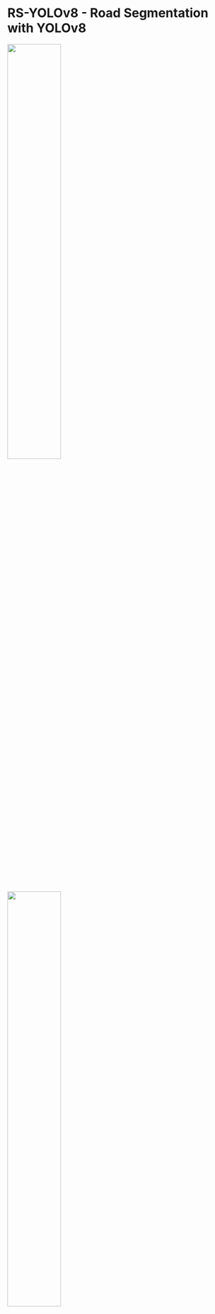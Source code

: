 # RS-YOLOv8 - Road Segmentation with YOLOv8

<p float="left">
  <img src="https://github.com/akash6murali/autonomous-road-detection-yolov8/blob/main/assets/input_video.gif" width="49%" style="margin-right: 2%;" />
  <img src="https://github.com/akash6murali/autonomous-road-detection-yolov8/blob/main/assets/output_video.gif" width="49%" />
</p>

## Introduction

This project delivers an innovative, real-time solution for road segmentation within Autonomous Driving Assistant Systems (ADAS). It extends the capabilities of the [RS-ADAS project](https://github.com/akash6murali/road-segment-anything-model) by integrating the advanced object detection of YOLOv8 with an automated annotation process, addressing real-time processing challenges in ADAS applications.


## Project Objective
The primary goal is to develop a road segmentation model that operates efficiently in real-time environments. This is achieved by combining the object detection strengths of YOLOv8 with an automated annotation pipeline, leading to a robust and responsive ADAS component.

## Core Components
- **YOLOv8 Object Detection**: A state-of-the-art model used for identifying road areas in various settings.
- **Automated Annotation (autoannotate.py)**: A custom script leveraging Ultralytics's SAM large model for creating precise road segment annotations.
- **Ultralytics YOLOv8 Segmentation Model**: A model trained on the annotated data for accurate, real-time road segmentation.

## Detailed Workflow
<img src="https://github.com/akash6murali/autonomous-road-detection-yolov8/blob/main/assets/yolo-segment.png" weight="20%">

- **Image Collection**: Gathering a diverse set of environmental images for model training.
- **Road Detection with YOLOv8**: Applying YOLOv8 for the initial detection of road areas in these images.
- **Automated Annotation Process**: Utilizing autoannotate.py to generate accurate annotations for the detected road segments.
- **Segmentation Model Training**: Using the annotated data to train the YOLOv8 segmentation model specifically for real-time application.
Deployment for Real-Time Inference: Implementing the trained model in ADAS for on-the-fly road segmentation.


## YOLOv8 Object Detection Architecture Overview
![U-Net Architecture with VGG Backbone](https://github.com/akash6murali/autonomous-road-detection-yolov8/blob/main/assets/yolo.jpg)
This image illustrates the detailed architecture of the YOLOv8 object detection model. It is a comprehensive schematic that outlines the flow from input image to detected objects.

### Backbone Architecture
The backbone is responsible for feature extraction and is constructed using a series of convolutional layers:

- **Pyramid Scaling Layers (P1 - P5)**: These layers form a feature pyramid that captures a wide range of object sizes and details.
- **CSPDarknet Layers**: Central to the backbone, they process the input images through a series of convolutions and shortcut connections.
- **C2F Blocks**: These are cross-stage partial blocks that enhance feature fusion by combining low and high-level information.
- **SPPF (Spatial Pyramid Pooling - Fast)**: This block pools features at different spatial scales to capture contextual information effectively.

### Head Architecture
The head is where the actual detection takes place and is comprised of:

- **YOLOv8 Detection Heads**: These are present for each scale (P3, P4, P5) and are responsible for predicting bounding boxes, objectness scores, and class probabilities.
- **Convolutional Layers**: They are used to process the feature maps and refine the detection results.
Upsampling Layers: These layers are utilized to merge feature maps from different levels of the backbone.
- **Loss Functions**: Includes Binary Cross-Entropy (BCE) for class prediction and Complete Intersection over Union (CIoU) loss for bounding box accuracy.
  
### Detection Process Details
- **Bottleneck and Concatenation**: Bottleneck layers followed by concatenation steps ensure rich feature maps that combine multiple levels of information.
- **Batch Normalization and SiLU Activation**: Included within convolutional blocks to stabilize learning and introduce non-linearities.
- **Detect Layers**: Located at strategic points in the architecture, they interpret the refined feature maps to make final object predictions.

### Dataset Composition

- **Training Set**: 5,000 images with corresponding segmentation masks.
- **Testing Set**: 1,00 images with associated masks for model accuracy evaluation.

### Preprocessing Techniques

- **Resizing**: Uniformly resized images and masks to 640 x 640 x 3 to standardize the input data.
- **Normalization**: Applied normalization to standardize pixel values across all images and eliminate outliers.

### Training Infrastructure

- Conducted on **Amazon SageMaker** with an NVIDIA Tesla T4 GPU (ml.g5.2xlarge instance).

### Training Hyperparameters

- **Epochs**: 100 epochs to balance learning and prevent overfitting.
- **Batch Size**: A batch size of 16, optimizing memory usage and model performance.
- **Learning Rate**: Set to 0.0001 for steady convergence without overshooting minima.
- **Custom Loss Function**: Binary Cross Entropy
- **Primary Metric**: Accuracy was used to gauge predictive performance.
- **Callbacks**: Early Stopping with a patience of 12 epochs and model checkpointing to save the best-performing model iteration.

<img src="https://github.com/akash6murali/autonomous-road-detection-yolov8/blob/main/assets/BoxF1_curve.png" weight="20%">
The F1-Confidence Curve graph plots the F1 score on the y-axis against the confidence threshold on the x-axis. The F1 score is a measure of the model's accuracy, combining precision and recall into a single metric. A perfect model would have an F1 score of 1. In this case, the curve stays close to 1 for a wide range of confidence thresholds, indicating the model maintains high accuracy across those thresholds. The highest F1 score for all classes combined is 0.79 at a confidence threshold of 0.676. This suggests that at this specific threshold, the balance between precision and recall is optimized for overall accuracy.

<img src="https://github.com/akash6murali/autonomous-road-detection-yolov8/blob/main/assets/BoxPR_curve.png" weight="20%">
The Precision-Recall Curve graph shows the precision on the y-axis and recall on the x-axis. Precision measures the model's ability to correctly identify positive instances among all instances it labeled as positive, while recall measures the ability to find all actual positive instances. The area under the curve (AUC) can be used to assess the model's performance, with a higher AUC indicating better performance. The model's mean Average Precision (mAP) at an Intersection over Union (IoU) threshold of 0.5 is 0.856 for the road class and across all classes. This indicates a strong ability to correctly classify the road class and all classes with a high level of confidence at the specified IoU threshold.

<p float="left">
  <img src="https://github.com/akash6murali/autonomous-road-detection-yolov8/blob/main/assets/input_video.gif" width="49%" style="margin-right: 2%;" />
  <img src="https://github.com/akash6murali/autonomous-road-detection-yolov8/main/assets/output_video_box.gif" width="49%" />
</p>

## YOLOv8 Segmentation
- The Ultralytics' YOLOv8 segmentation model takes the images along with the anotated labels files(.txt) performs detailed segmentation, isolating the road in real time with high precision.

<img src="https://github.com/akash6murali/autonomous-road-detection-yolov8/blob/main/assets/MaskF1_curve.png" weight="20%">
The F1-Confidence Curve  graph shows the relationship between the F1 score and the confidence threshold for predictions. The F1 score, which balances precision and recall, is on the y-axis, while the model's confidence threshold for predictions is on the x-axis. For both "road" and "all classes," the curve is relatively flat at the top, suggesting that the model maintains a high F1 score across a wide range of confidence thresholds, signifying robust performance. The peak F1 score for "all classes" is 0.79 at a confidence threshold of approximately 0.676, indicating an optimal trade-off between precision and recall at this threshold.

<img src="https://github.com/akash6murali/autonomous-road-detection-yolov8/blob/main/assets/MaskPR_curve.png" weight="20%">
The Precision-Recall Curve graph is a Precision-Recall curve, where precision is plotted on the y-axis and recall on the x-axis. The model's ability to correctly predict the "road" class without false positives is indicated by precision, while its ability to detect all actual instances of the "road" class is indicated by recall. The graph shows a high precision maintained across most levels of recall, with a mean Average Precision (mAP) at an Intersection over Union (IoU) threshold of 0.5 being 0.848. This high value suggests that the model is quite accurate in detecting the "road" class, with a high likelihood of true positives and a low rate of false negatives.

<img src="https://github.com/akash6murali/autonomous-road-detection-yolov8/blob/main/assets/confusion_matrix.png" weight="20%">

Confusion Matrix for a segment model that classifies between 'road' and 'background'.

- The top-left quadrant represents true positives (TP), where the model correctly identified 175 'road' instances.
- The top-right quadrant represents false negatives (FN), where 37 'background' instances were incorrectly labeled as 'road'.
- The bottom-left quadrant represents false positives (FP), indicating 36 instances where 'road' was mistakenly labeled as 'background'.
- The bottom-right quadrant would represent true negatives (TN), showing how many 'background' instances were correctly identified, but the number is not visible in this image.
<br/>
<p float="left">
  <img src="https://github.com/akash6murali/autonomous-road-detection-yolov8/blob/main/assets/output_video_box.gif" width="49%" style="margin-right: 2%;" />
  <img src="https://github.com/akash6murali/autonomous-road-detection-yolov8/blob/main/assets/output_video.gif" width="49%" />
</p>

## Major Achievements
- **Reduction in Inference Time**: One of the most noteworthy accomplishments of this project is the substantial reduction in inference time. By leveraging the efficiency of YOLOv8, the project successfully minimizes the time taken to process and segment road scenes. This improvement is crucial for real-time applications where decisions must be made swiftly and accurately.
- **Enhanced Accuracy and Precision**: The use of the YOLOv8 for the segmentation, with its detailed annotations, has enabled the model to segment roads with greater precision and accuracy. This enhancement is particularly beneficial in complex urban environments where distinguishing various elements accurately is vital for safe navigation.
- **Automated Annotation Process**: The introduction of an automated annotation process, reducing the reliance on manual annotation, has streamlined the model training phase. This not only saves significant time and effort but also reduces the likelihood of human error, leading to more consistent and reliable results.
- **Real-Time Processing Capability**: The ability of the system to process and analyze data in real-time is a critical requirement for ADAS, and this project successfully meets this demand. The real-time processing capability ensures that the ADAS can make prompt and informed decisions, a key factor in ensuring the safety of autonomous vehicles.

## Future Directions
As we continue to enhance our road segmentation model for Autonomous Driving Assistant Systems (ADAS), our ongoing efforts are directed towards optimizing the model for even faster processing speeds. A key part of this optimization includes integrating additional data sources to enhance the model's adaptability and accuracy.

In line with this objective, we are undertaking a new project utilizing the Cityscapes dataset. Cityscapes is a comprehensive dataset that provides a rich collection of images captured in urban environments, along with high-quality annotated labels for each image. These annotations cover various elements of urban street scenes, with a particular focus on roads. By leveraging this dataset, we aim to significantly improve the precision and accuracy of our road segmentation model. The Cityscapes dataset's detailed annotations will provide our model with deeper insights into complex urban landscapes, thus enabling more refined and accurate road detection capabilities in diverse environments. This integration will be instrumental in advancing the capabilities of our ADAS technologies, particularly in terms of enhanced reliability and efficiency in real-time applications.

## Conclusion
In conclusion, the YOLOv8 Segmentation project has set a new benchmark in the realm of ADAS. By successfully reducing inference time and enhancing the overall accuracy and efficiency of the segmentation process, this project not only addresses current technological challenges but also lays the groundwork for future innovations in autonomous vehicle navigation and traffic management. 
